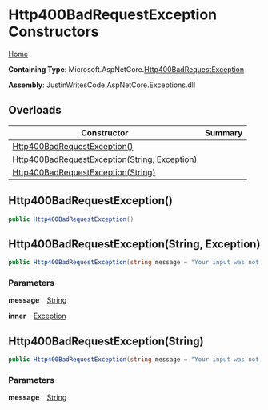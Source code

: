 # Http400BadRequestException Constructors

[Home](../../../README.md)

**Containing Type**: Microsoft\.AspNetCore\.[Http400BadRequestException](../README.md)

**Assembly**: JustinWritesCode\.AspNetCore\.Exceptions\.dll

## Overloads

| Constructor | Summary |
| ----------- | ------- |
| [Http400BadRequestException()](#1644675099) | |
| [Http400BadRequestException(String, Exception)](#4172785225) | |
| [Http400BadRequestException(String)](#644167294) | |

<a id="1644675099"></a>

## Http400BadRequestException\(\) 

```csharp
public Http400BadRequestException()
```

<a id="4172785225"></a>

## Http400BadRequestException\(String, Exception\) 

```csharp
public Http400BadRequestException(string message = "Your input was not in the correct format.", Exception inner = null)
```

### Parameters

**message** &ensp; [String](https://docs.microsoft.com/en-us/dotnet/api/system.string)

**inner** &ensp; [Exception](https://docs.microsoft.com/en-us/dotnet/api/system.exception)<a id="644167294"></a>

## Http400BadRequestException\(String\) 

```csharp
public Http400BadRequestException(string message = "Your input was not in the correct format.")
```

### Parameters

**message** &ensp; [String](https://docs.microsoft.com/en-us/dotnet/api/system.string)
